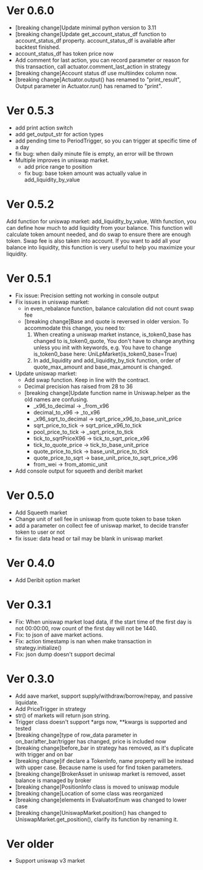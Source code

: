 # Ver 0.6.0

* [breaking change]Update minimal python version to 3.11
* [breaking change]Update get_account_status_df function to account_status_df property. account_status_df is available after backtest finished.
* account_status_df has token price now
* Add comment for last action, you can record parameter or reason for this transaction, call actuator.comment_last_action in strategy
* [breaking change]Account status df use multiindex column now.
* [breaking change]Actuator.output() has renamed to "print_result", Output parameter in Actuator.run() has renamed to "print".

# Ver 0.5.3

* add print action switch
* add get_output_str for action types
* add pending time to PeriodTrigger, so you can trigger at specific time of a day
* fix bug: when daily minute file is empty, an error will be thrown
* Multiple improves in uniswap market.
  * add price range to position
  * fix bug: base token amount was actually value in add_liquidity_by_value
  

# Ver 0.5.2

Add function for uniswap market: add_liquidity_by_value, With function, you can define how much to add liquidity from your balance.
This function will calculate token amount needed, and do swap to ensure there are enough token. Swap fee is also taken into account.
If you want to add all your balance into liquidity, this function is very useful to help you maximize your liquidity.  


# Ver 0.5.1

* Fix issue: Precision setting not working in console output
* Fix issues in uniswap market:
  * in even_rebalance function, balance calculation did not count swap fee
  * [breaking change]Base and quote is reversed in older version. To accommodate this change, you need to:
    1. When creating a uniswap market instance, is_token0_base has changed to is_token0_quote, You don't have to change anything unless you init with keywords, e.g. You have to change is_token0_base here: UniLpMarket(is_token0_base=True)
    2. In add_liquidity and add_liquidity_by_tick function, order of quote_max_amount and base_max_amount is changed.
* Update uniswap market:
  * Add swap function. Keep in line with the contract.
  * Decimal precision has raised from 28 to 36
  * [breaking change]Update function name in Uniswap.helper as the old names are confusing.
    * _x96_to_decimal -> _from_x96
    * decimal_to_x96 -> _to_x96
    * _x96_sqrt_to_decimal -> sqrt_price_x96_to_base_unit_price
    * sqrt_price_to_tick -> sqrt_price_x96_to_tick
    * pool_price_to_tick -> _sqrt_price_to_tick
    * tick_to_sqrtPriceX96 -> tick_to_sqrt_price_x96
    * tick_to_quote_price -> tick_to_base_unit_price
    * quote_price_to_tick -> base_unit_price_to_tick
    * quote_price_to_sqrt -> base_unit_price_to_sqrt_price_x96
    * from_wei -> from_atomic_unit
* Add console output for squeeth and deribit market

# Ver 0.5.0

* Add Squeeth market
* Change unit of sell fee in uniswap from quote token to base token
* add a parameter on collect fee of uniswap market, to decide transfer token to user or not
* fix issue: data head or tail may be blank in uniswap market

# Ver 0.4.0

* Add Deribit option market

# Ver 0.3.1

* Fix: When uniswap market load data, if the start time of the first day is not 00:00:00, row count of the first day
  will not be 1440.
* Fix: to json of aave market actions.
* Fix: action timestamp is nan when make transaction in strategy.initialize()
* Fix: json dump doesn't support decimal

# Ver 0.3.0

* Add aave market, support supply/withdraw/borrow/repay, and passive liquidate.
* Add PriceTrigger in strategy
* str() of markets will return json string.
* Trigger class doesn't support *args now, **kwargs is supported and tested
* [breaking change]type of row_data parameter in on_bar/after_bar/trigger has changed, price is included now
* [breaking change]before_bar in strategy has removed, as it's duplicate with trigger and on bar
* [breaking change]if declare a TokenInfo, name property will be instead with upper case. Because name is used for find
  token parameters.
* [breaking change]BrokerAsset in uniswap market is removed, asset balance is managed by broker
* [breaking change]PositionInfo class is moved to uniswap module
* [breaking change]Location of some class was reorganized
* [breaking change]elements in EvaluatorEnum was changed to lower case
* [breaking change]UniswapMarket.position() has changed to UniswapMarket.get_position(), clarify its function by
  renaming it.

# Ver older

* Support uniswap v3 market